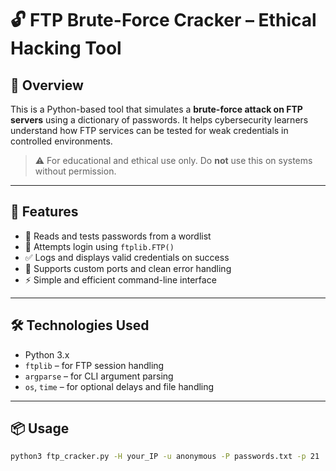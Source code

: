 # 🔓 FTP Brute-Force Cracker – Ethical Hacking Tool

## 🧠 Overview

This is a Python-based tool that simulates a **brute-force attack on FTP servers** using a dictionary of passwords. It helps cybersecurity learners understand how FTP services can be tested for weak credentials in controlled environments.

> ⚠️ For educational and ethical use only. Do **not** use this on systems without permission.

---

## 🚀 Features

- 📁 Reads and tests passwords from a wordlist
- 🔁 Attempts login using `ftplib.FTP()`
- ✅ Logs and displays valid credentials on success
- 🧵 Supports custom ports and clean error handling
- ⚡ Simple and efficient command-line interface

---

## 🛠️ Technologies Used

- Python 3.x
- `ftplib` – for FTP session handling
- `argparse` – for CLI argument parsing
- `os`, `time` – for optional delays and file handling

---

## 📦 Usage

```bash
python3 ftp_cracker.py -H your_IP -u anonymous -P passwords.txt -p 21
